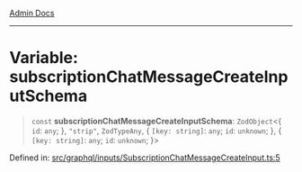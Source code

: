 [Admin Docs](/)

***

# Variable: subscriptionChatMessageCreateInputSchema

> `const` **subscriptionChatMessageCreateInputSchema**: `ZodObject`\<\{ `id`: `any`; \}, `"strip"`, `ZodTypeAny`, \{ `[key: string]`: `any`;  `id`: `unknown`; \}, \{ `[key: string]`: `any`;  `id`: `unknown`; \}\>

Defined in: [src/graphql/inputs/SubscriptionChatMessageCreateInput.ts:5](https://github.com/syedali237/talawa-api/blob/98bc58250f2ff99b91cd3ae158cc2ad171f7d560/src/graphql/inputs/SubscriptionChatMessageCreateInput.ts#L5)

